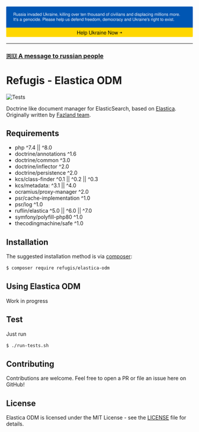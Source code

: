 [![Stand With Ukraine](https://raw.githubusercontent.com/vshymanskyy/StandWithUkraine/main/banner2-direct.svg)](https://vshymanskyy.github.io/StandWithUkraine)

---

### [🇷🇺 A message to russian people](/to-russian-people.md)

Refugis - Elastica ODM
======================
![Tests](https://github.com/refugis/elastica-odm/workflows/Tests/badge.svg)

Doctrine like document manager for ElasticSearch, based on [Elastica](https://www.github.com/ruflin/elastica).
Originally written by [Fazland team](https://www.github.com/fazland/elastica-odm).

Requirements
------------
- php ^7.4 || ^8.0
- doctrine/annotations ^1.6
- doctrine/common ^3.0
- doctrine/inflector ^2.0
- doctrine/persistence ^2.0
- kcs/class-finder ^0.1 || ^0.2 || ^0.3
- kcs/metadata: ^3.1 || ^4.0
- ocramius/proxy-manager ^2.0
- psr/cache-implementation ^1.0
- psr/log ^1.0
- ruflin/elastica ^5.0 || ^6.0 || ^7.0
- symfony/polyfill-php80 ^1.0
- thecodingmachine/safe ^1.0

Installation
------------
The suggested installation method is via [composer](https://getcomposer.org/):

```sh
$ composer require refugis/elastica-odm
```

Using Elastica ODM
------------------

Work in progress

Test
----
Just run
```sh
$ ./run-tests.sh
```

Contributing
------------
Contributions are welcome. Feel free to open a PR or file an issue here on GitHub!

License
-------
Elastica ODM is licensed under the MIT License - see the [LICENSE](https://github.com/refugis/elastica-odm/blob/master/LICENSE) file for details.
